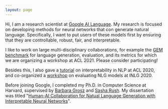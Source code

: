 ```yaml
---
layout: page
---
```


Hi, I am a research scientist at <a href="https://ai.google/research/teams/language/" target="_blank">Google AI Language</a>. My research is focused on developing methods for neural networks that con generate natural language. Specifically, I want to put users of these models first by ensuring that they are controllable, robust, fair, and interpretable.

I like to work on large multi-disciplinary collaborations, for example the <a href="https://gem-benchmark.com/" target="_blank">GEM benchmark</a> for language generation, evaluation, and its metrics for which we are organizing a workshop at ACL 2021. Please consider participating!

Besides this, I also gave a <a href="/assets/files/acl_2020_interpretability_tutorial.pdf" target="_blank">tutorial</a> on interpretability in NLP at ACL 2020, and co-organized a <a href="https://evalnlg-workshop.github.io/" target="_blank">workshop</a> on evaluating NLG models at INLG 2020.

Before joining Google, I completed my Ph.D. in Computer Science at Harvard, supervised by <a href="http://grosz.seas.harvard.edu/" target="_blank">Barbara Grosz</a> and <a href="http://rush-nlp.com/" target="_blank">Sasha Rush</a>. My dissertation was titled "<a href="/assets/files/gehrmann_dissertation.pdf" target="_blank">Human-AI Collaboration for Natual Language Generation with Interpretable Neural Networks</a>".

<!-- You can find my full CV <a href="#" target="_blank">here</a>. -->
